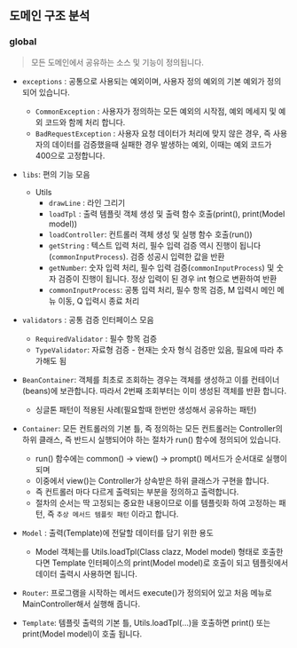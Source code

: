 ## 도메인 구조 분석 
### global
> 모든 도메인에서 공유하는 소스 및 기능이 정의됩니다.

- `exceptions` : 공통으로 사용되는 예외이며, 사용자 정의 예외의 기본 예외가 정의 되어 있습니다.
  - `CommonException` : 사용자가 정의하는 모든 예외의 시작점, 예외 메세지 및 예외 코드와 함께 처리 합니다.
  - `BadRequestException` : 사용자 요청 데이터가 처리에 맞지 않은 경우, 즉 사용자의 데이터를 검증했을때 실패한 경우 발생하는 예외, 이때는 예외 코드가 400으로 고정합니다.
- `libs`: 편의 기능 모음
  - Utils
    - `drawLine` : 라인 그리기 
    - `loadTpl` : 출력 템플릿 객체 생성 및 출력 함수 호출(print(), print(Model model))
    - `loadController`: 컨트롤러 객체 생성 및 실행 함수 호출(run())
    - `getString` : 텍스트 입력 처리, 필수 입력 검증 역시 진행이 됩니다(`commonInputProcess`). 검증 성공시 입력한 값을 반환
    - `getNumber`: 숫자 입력 처리, 필수 입력 검증(`commonInputProcess`) 및 숫자 검증이 진행이 됩니다. 정상 입력이 된 경우 int 형으로 변환하여 반환
    - `commonInputProcess`: 공통 입력 처리, 필수 항목 검증, M 입력시 메인 메뉴 이동, Q 입력시 종료 처리
- `validators` : 공통 검증 인터페이스 모음
  - `RequiredValidator` : 필수 항목 검증
  - `TypeValidator`: 자료형 검증 - 현재는 숫자 형식 검증만 있음, 필요에 따라 추가해도 됨
- `BeanContainer`: 객체를 최초로 조회하는 경우는 객체를 생성하고 이를 컨테이너(beans)에 보관합니다. 따라서 2번째 조회부터는 이미 생성된 객체를 반환 합니다. 
  - 싱글톤 패턴이 적용된 사례(필요할때 한번만 생성해서 공유하는 패턴)
                    
- `Container`: 모든 컨트롤러의 기본 틀, 즉 정의하는 모든 컨트롤러는 Controller의 하위 클래스,  즉 반드시 실행되어야 하는 절차가 run() 함수에 정의되어 있습니다.
  - run() 함수에는 common() -> view() -> prompt() 메서드가 순서대로 실행이 되며 
  - 이중에서 view()는 Controller가 상속받은 하위 클래스가 구현을 합니다. 
  - 즉 컨트롤러 마다 다르게 출력되는 부분을 정의하고 출력합니다.
  - 절차의 순서는 딱 고정되는 중요한 내용이므로 이를 템플릿화 하여 고정하는 패턴, 즉 `추상 메서드 템플릿 패턴` 이라고 합니다.

- `Model` : 출력(Template)에 전달할 데이터를 담기 위한 용도
  - Model 객체는를 Utils.loadTpl(Class<T> clazz, Model model) 형태로 호출한다면 Template 인터페이스의 print(Model model)로 호출이 되고 템플릿에서 데이터 출력시 사용하면 됩니다. 
 
- `Router`: 프로그램을 시작하는 메서드 execute()가 정의되어 있고 처음 메뉴로 MainController해서 실행해 줍니다. 
- `Template`: 템플릿 출력의 기본 틀, Utils.loadTpl(...)을 호출하면 print() 또는 print(Model model)이 호출 됩니다.